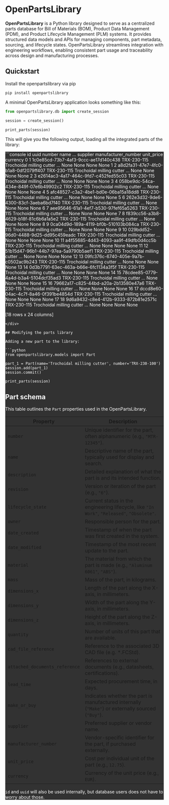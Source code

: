 # OpenPartsLibrary
**OpenPartsLibrary** is a Python library designed to serve as a centralized parts database for Bill of Materials (BOM), Product Data Management (PDM), and Product Lifecycle Management (PLM) systems. It provides structured data models and APIs for managing components, part metadata, sourcing, and lifecycle states. OpenPartsLibrary streamlines integration with engineering workflows, enabling consistent part usage and traceability across design and manufacturing processes.

## Quickstart

Install the openpartslibrary via pip

```console
pip install openpartslibrary
```

A minimal OpenPartsLibrary application looks something like this:

```python 
from openpartslibrary.db import create_session

session = create_session()

print_parts(session)
```

This will give you the following output, loading all the integrated parts of the library:
<div style="background-color: rgb(50, 50, 50); color: white;"> 
```console
    id                                  uuid       number                       name  ... supplier manufacturer_number unit_price currency
0    1  1c0e85cd-73b7-4af3-9ccc-ae17d140c438  TRX-230-115  Trochoidal milling cutter  ...     None                None       None     None
1    2  a8d2fa31-47e7-4fc0-b1a8-0df2079ff407  TRX-230-115  Trochoidal milling cutter  ...     None                None       None     None
2    3  e2614ac3-4a17-464c-9fd7-c452fed55c03  TRX-230-115  Trochoidal milling cutter  ...     None                None       None     None
3    4  058be9dc-54ca-434e-849f-07e6b49902c2  TRX-230-115  Trochoidal milling cutter  ...     None                None       None     None
4    5  afc48527-c3a2-4be1-bd0e-06ba15a18dd8  TRX-230-115  Trochoidal milling cutter  ...     None                None       None     None
5    6  262e3d32-9de6-4300-83cf-3aeba6bd7f40  TRX-230-115  Trochoidal milling cutter  ...     None                None       None     None
6    7  aee95646-61a1-4ef7-b530-97fef65a5263  TRX-230-115  Trochoidal milling cutter  ...     None                None       None     None
7    8  f839cc56-a3b8-4629-b18f-81c6b6a1a5e2  TRX-230-115  Trochoidal milling cutter  ...     None                None       None     None
8    9  0ca04d9d-189a-4119-bf0b-510103b084ca  TRX-230-115  Trochoidal milling cutter  ...     None                None       None     None
9   10  029bdd52-96d0-4488-9d25-dd95c459eadc  TRX-230-115  Trochoidal milling cutter  ...     None                None       None     None
10  11  a4f55685-4d43-4093-aa9f-49dfb0d4cc5b  TRX-230-115  Trochoidal milling cutter  ...     None                None       None     None
11  12  51b15d47-96b1-44b7-97ea-5a9790b5aef1  TRX-230-115  Trochoidal milling cutter  ...     None                None       None     None
12  13  09fc376c-6740-405e-9a7b-c0502ac9b243  TRX-230-115  Trochoidal milling cutter  ...     None                None       None     None
13  14  0d3b7791-63ec-463a-b66e-6fc1134a3f5f  TRX-230-115  Trochoidal milling cutter  ...     None                None       None     None
14  15  78cdee85-0779-4a4d-b3a4-5104dcf35ad3  TRX-230-115  Trochoidal milling cutter  ...     None                None       None     None
15  16  79662a17-c825-44bd-a20a-2b13580e47a6  TRX-230-115  Trochoidal milling cutter  ...     None                None       None     None
16  17  dccd8e60-04ac-4c7f-8a46-0f391be4854d  TRX-230-115  Trochoidal milling cutter  ...     None                None       None     None
17  18  9d6a9432-c8e4-412b-9333-872b81e2571c  TRX-230-115  Trochoidal milling cutter  ...     None                None       None     None

[18 rows x 24 columns]
```
</div>

## Modifying the parts library

Adding a new part to the library:

```python 
from openpartslibrary.models import Part

part_1 = Part(name='Trochoidal milling cutter', number='TRX-230-100')
session.add(part_1)
session.commit()

print_parts(session)
```



## Part schema
This table outlines the `Part` properties used in the OpenPartsLibrary.

| Property | Description |
|----------|-------------|
| `number` | Unique identifier for the part, often alphanumeric (e.g., `"MTR-12345"`). |
| `name` | Descriptive name of the part, typically used for display and search. |
| `description` | Detailed explanation of what the part is and its intended function. |
| `revision` | Version or iteration of the part (e.g., `"6"`). |
| `lifecycle_state` | Current status in the engineering lifecycle, like `"In Work"`, `"Released"`, `"Obsolete"`. |
| `owner` | Responsible person for the part. |
| `date_created` | Timestamp of when the part was first created in the system. |
| `date_modified` | Timestamp of the most recent update to the part. |
| `material` | The material from which the part is made (e.g., `"Aluminum 6061"`, `"ABS"`). |
| `mass` | Mass of the part, in kilograms. |
| `dimensions_x` | Length of the part along the X-axis, in millimeters. |
| `dimensions_y` | Width of the part along the Y-axis, in millimeters. |
| `dimensions_z` | Height of the part along the Z-axis, in millimeters. |
| `quantity` | Number of units of this part that are available. |
| `cad_file_reference` | Reference to the associated 3D CAD file (e.g. *.FCStd). |
| `attached_documents_reference` | References to external documents (e.g., datasheets, certifications). |
| `lead_time` | Expected procurement time, in days. |
| `make_or_buy` | Indicates whether the part is manufactured internally (`"Make"`) or externally sourced (`"Buy"`). |
| `supplier` | Preferred supplier or vendor name. |
| `manufacturer_number` | Vendor-specific identifier for the part, if purchased externally. |
| `unit_price` | Cost per individual unit of the part (e.g., `12.75`). |
| `currency` | Currency of the unit price (e.g., `EUR`). |


`id` and `uuid` will also be used internally, but database users does not have to worry about those.